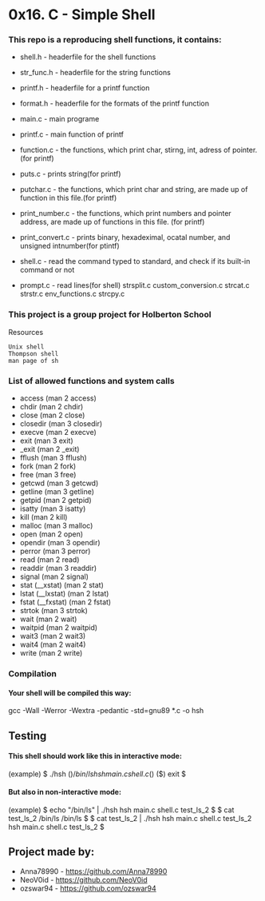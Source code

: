 # 0x16. C - Simple Shell

### This repo is a reproducing shell functions, it contains:

- shell.h - headerfile for the shell functions
- str_func.h - headerfile for the string functions
- printf.h - headerfile for a printf function
- format.h - headerfile for the formats of the printf function

- main.c - main programe
- printf.c - main function of printf
- function.c - the functions, which print char, stirng, int, adress of pointer.(for printf)
- puts.c - prints string(for printf)
- putchar.c - the functions, which print char and string, are made up of function in this file.(for printf)
- print_number.c - the functions, which print numbers and pointer address, are made up of functions in this file.
(for printf)
- print_convert.c - prints binary, hexadeximal, ocatal number, and unsigned intnumber(for ptintf)
- shell.c - read the command typed to standard, and check if its built-in command or not
- prompt.c - read lines(for shell)
strsplit.c
custom_conversion.c    strcat.c    strstr.c
env_functions.c    strcpy.c

### This project is a group project for Holberton School

Resources

    Unix shell
    Thompson shell
    man page of sh

### List of allowed functions and system calls

- access (man 2 access)
- chdir (man 2 chdir)
- close (man 2 close)
- closedir (man 3 closedir)
- execve (man 2 execve)
- exit (man 3 exit)
- _exit (man 2 _exit)
- fflush (man 3 fflush)
- fork (man 2 fork)
- free (man 3 free)
- getcwd (man 3 getcwd)
- getline (man 3 getline)
- getpid (man 2 getpid)
- isatty (man 3 isatty)
- kill (man 2 kill)
- malloc (man 3 malloc)
- open (man 2 open)
- opendir (man 3 opendir)
- perror (man 3 perror)
- read (man 2 read)
- readdir (man 3 readdir)
- signal (man 2 signal)
- stat (__xstat) (man 2 stat)
- lstat (__lxstat) (man 2 lstat)
- fstat (__fxstat) (man 2 fstat)
- strtok (man 3 strtok)
- wait (man 2 wait)
- waitpid (man 2 waitpid)
- wait3 (man 2 wait3)
- wait4 (man 2 wait4)
- write (man 2 write)

### Compilation

#### Your shell will be compiled this way:

gcc -Wall -Werror -Wextra -pedantic -std=gnu89 *.c -o hsh

## Testing
#### This shell should work like this in interactive mode:

(example)
$ ./hsh
($) /bin/ls
hsh main.c shell.c
($)
($) exit
$

#### But also in non-interactive mode:

(example)
$ echo "/bin/ls" | ./hsh
hsh main.c shell.c test_ls_2
$
$ cat test_ls_2
/bin/ls
/bin/ls
$
$ cat test_ls_2 | ./hsh
hsh main.c shell.c test_ls_2
hsh main.c shell.c test_ls_2
$

## Project made by:

- Anna78990 - https://github.com/Anna78990
- NeoV0id   - https://github.com/NeoV0id
- ozswar94 - https://github.com/ozswar94
